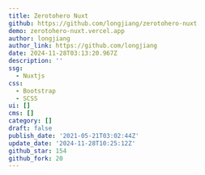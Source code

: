 ```yaml
---
title: Zerotohero Nuxt
github: https://github.com/longjiang/zerotohero-nuxt
demo: zerotohero-nuxt.vercel.app
author: longjiang
author_link: https://github.com/longjiang
date: 2024-11-28T03:13:20.967Z
description: ''
ssg:
  - Nuxtjs
css:
  - Bootstrap
  - SCSS
ui: []
cms: []
category: []
draft: false
publish_date: '2021-05-21T03:02:44Z'
update_date: '2024-11-28T10:25:12Z'
github_star: 154
github_fork: 20
---
```

